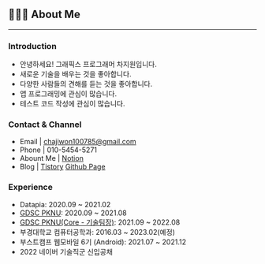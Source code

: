 ## 👨🏻‍💻 About Me

---

### Introduction

- 안녕하세요! 그래픽스 프로그래머 차지원입니다.
- 새로운 기술을 배우는 것을 좋아합니다.
- 다양한 사람들의 견해를 듣는 것을 좋아합니다.
- 앱 프로그래밍에 관심이 많습니다.
- 테스트 코드 작성에 관심이 많습니다.

### Contact & Channel

- Email | chajiwon100785@gmail.com
- Phone | 010-5454-5271
- Abount Me | [Notion](https://chaji.notion.site/f9aa5c4c351a49dca43f91f6870ba2ab)
- Blog | [Tistory](https://cha-ji.tistory.com/) [Github Page](https://cha-ji.github.io)

### Experience
- Datapia: 2020.09 ~ 2021.02
- [GDSC PKNU](https://dsc-pknu.tistory.com): 2020.09 ~ 2021.08
- [GDSC PKNU(Core - 기술팀장)](https://yoon6.notion.site/1bf1975d6567465ab2e2fd56818445a7): 2021.09 ~ 2022.08
- 부경대학교 컴퓨터공학과: 2016.03 ~ 2023.02(예정)
- 부스트캠프 웹모바일 6기 (Android): 2021.07 ~ 2021.12
- 2022 네이버 기술직군 신입공채
